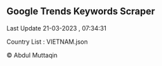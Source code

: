 

## Google Trends Keywords Scraper 
 
Last Update 21-03-2023 , 07:34:31

Country List :
VIETNAM.json



© Abdul Muttaqin 
